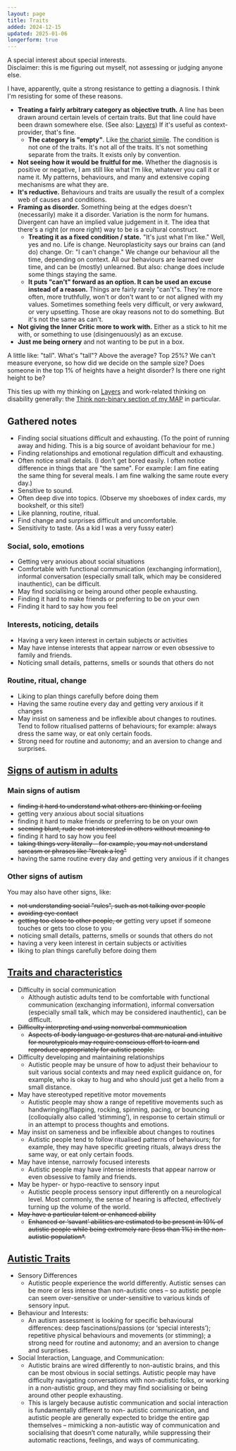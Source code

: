 ```yaml
---
layout: page
title: Traits
added: 2024-12-15
updated: 2025-01-06
longerform: true
---
```


<div class="boxout">
A special interest about special interests.<br>
Disclaimer: this is me figuring out myself, not assessing or judging anyone else.
</div>

I have, apparently, quite a strong resistance to getting a diagnosis. I think I'm resisting for some of these reasons.

- **Treating a fairly arbitrary category as objective truth.** A line has been drawn around certain levels of certain traits. But that line could have been drawn somewhere else. (See also: [Layers](/thinking/layers/)) If it's useful as context-provider, that's fine.
    - **The category is "empty"**. Like [the chariot simile](/thinking/empty/#the-chariot-simile). The condition is not one of the traits. It's not all of the traits. It's not something separate from the traits. It exists only by convention.
- **Not seeing how it would be fruitful for me.** Whether the diagnosis is positive or negative, I am still like what I'm like, whatever you call it or name it. My patterns, behaviours, and many and extensive coping mechanisms are what they are.
- **It's reductive.** Behaviours and traits are usually the result of a complex web of causes and conditions.
- **Framing as disorder.** Something being at the edges doesn't (necessarily) make it a disorder. Variation is the norm for humans. Divergent can have an implied value judgement in it. The idea that there's a right (or more right) way to be is a cultural construct.
    - **Treating it as a fixed condition / state.** "It's just what I'm like." Well, yes and no. Life is change. Neuroplasticity says our brains can (and do) change. Or: "I can't change." We change our behaviour all the time, depending on context. All our behaviours are learned over time, and can be (mostly) unlearned. But also: change does include some things staying the same.
    - **It puts "can't" forward as an option. It can be used an excuse instead of a reason.** Things are fairly rarely "can't"s. They're more often, more truthfully, won't or don't want to or not aligned with my values. Sometimes something feels very difficult, or very awkward, or very upsetting. Those are okay reasons not to do something. But it's not the same as can't.
- **Not giving the Inner Critic more to work with.** Either as a stick to hit me with, or something to use (disingenuously) as an excuse.
- **Just me being ornery** and not wanting to be put in a box.

A little like: "tall". What's "tall"? Above the average? Top 25%? We can't measure everyone, so how did we decide on the sample size? Does someone in the top 1% of heights have a height disorder? Is there one right height to be?

This ties up with my thinking on [Layers](/thinking/layers/) and work-related thinking on disability generally: the [Think non-binary section of my MAP](https://naga.co.za/more-accessible-products/#think-non-binary) in particular.

## Gathered notes

- Finding social situations difficult and exhausting. (To the point of running away and hiding. This is a big source of avoidant behaviour for me.)
- Finding relationships and emotional regulation difficult and exhausting.
- Often notice small details. (I don't get bored easily. I often notice difference in things that are "the same". For example: I am fine eating the same thing for several meals. I am fine walking the same route every day.)
- Sensitive to sound.
- Often deep dive into topics. (Observe my shoeboxes of index cards, my bookshelf, or this site!)
- Like planning, routine, ritual.
- Find change and surprises difficult and uncomfortable.
- Sensitivity to taste. (As a kid I was a very fussy eater)

### Social, solo, emotions

- Getting very anxious about social situations
- Comfortable with functional communication (exchanging information), informal conversation (especially small talk, which may be considered inauthentic), can be difficult.
- May find socialising or being around other people exhausting.
- Finding it hard to make friends or preferring to be on your own
- Finding it hard to say how you feel

### Interests, noticing, details

- Having a very keen interest in certain subjects or activities
- May have intense interests that appear narrow or even obsessive to family and friends.
- Noticing small details, patterns, smells or sounds that others do not

### Routine, ritual, change

- Liking to plan things carefully before doing them
- Having the same routine every day and getting very anxious if it changes
- May insist on sameness and be inflexible about changes to routines. Tend to follow ritualised patterns of behaviours; for example: always dress the same way, or eat only certain foods.
- Strong need for routine and autonomy; and an aversion to change and surprises.

## [Signs of autism in adults](https://www.nhs.uk/conditions/autism/signs/adults/)

### Main signs of autism

- ~~finding it hard to understand what others are thinking or feeling~~
- getting very anxious about social situations
- finding it hard to make friends or preferring to be on your own
- ~~seeming blunt, rude or not interested in others without meaning to~~
- finding it hard to say how you feel
- ~~taking things very literally – for example, you may not understand sarcasm or phrases like "break a leg"~~
- having the same routine every day and getting very anxious if it changes

### Other signs of autism

You may also have other signs, like:

- ~~not understanding social "rules", such as not talking over people~~
- ~~avoiding eye contact~~
- ~~getting too close to other people, or~~ getting very upset if someone touches or gets too close to you
- noticing small details, patterns, smells or sounds that others do not
- having a very keen interest in certain subjects or activities
- liking to plan things carefully before doing them

## [Traits and characteristics](https://autismnz.org.nz/traits-and-characteristics/)

- Difficulty in social communication
    - Although autistic adults tend to be comfortable with functional communication (exchanging information), informal conversation (especially small talk, which may be considered inauthentic), can be difficult.
- ~~Difficulty interpreting and using nonverbal communication~~
    - ~~Aspects of body language or gestures that are natural and intuitive for neurotypicals may require conscious effort to learn and reproduce appropriately for autistic people.~~
- Difficulty developing and maintaining relationships
    - Autistic people may be unsure of how to adjust their behaviour to suit various social contexts and may need explicit guidance on, for example, who is okay to hug and who should just get a hello from a small distance.
- May have stereotyped repetitive motor movements
    - Autistic people may show a range of repetitive movements such as handwringing/flapping, rocking, spinning, pacing, or bouncing (colloquially also called ‘stimming’), in response to certain stimuli or in an attempt to process thoughts and emotions.
- May insist on sameness and be inflexible about changes to routines
    - Autistic people tend to follow ritualised patterns of behaviours; for example, they may have specific greeting rituals, always dress the same way, or eat only certain foods.
- May have intense, narrowly focused interests
    - Autistic people may have intense interests that appear narrow or even obsessive to family and friends.
- May be hyper- or hypo-reactive to sensory input
    - Autistic people process sensory input differently on a neurological level. Most commonly, the sense of hearing is affected, effectively turning up the volume of the world.
- ~~May have a particular talent or enhanced ability~~
    - ~~Enhanced or ‘savant’ abilities are estimated to be present in 10% of autistic people while being extremely rare (less than 1%) in the non-autistic population*.~~

## [Autistic Traits](https://autismnz.org.nz/resources/autistic-traits/)

- Sensory Differences
    - Autistic people experience the world differently. Autistic senses can be more or less intense than non-autistic ones – so autistic people can seem over-sensitive or under-sensitive to various kinds of sensory input.
- Behaviour and Interests:
    - An autism assessment is looking for specific behavioural differences: deep fascinations/passions (or ‘special interests’); repetitive physical behaviours and movements (or stimming); a strong need for routine and autonomy; and an aversion to change and surprises.
- Social Interaction, Language, and Communication:
    - Autistic brains are wired differently to non-autistic brains, and this can be most obvious in social settings. Autistic people may have difficulty navigating conversations with non-autistic folks, or working in a non-autistic group, and they may find socialising or being around other people exhausting.
    - This is largely because autistic communication and social interaction is fundamentally different to non- autistic communication, and autistic people are generally expected to bridge the entire gap themselves – mimicking a non-autistic way of communication and socialising that doesn’t come naturally, while suppressing their automatic reactions, feelings, and ways of communicating.